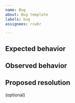 ```yaml
---
name: Bug
about: Bug template
labels: bug
assignees: rcwbr

---
```


## Expected behavior



## Observed behavior



## Proposed resolution

(optional)
